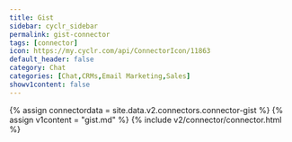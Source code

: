 ```yaml
---
title: Gist
sidebar: cyclr_sidebar
permalink: gist-connector
tags: [connector]
icon: https://my.cyclr.com/api/ConnectorIcon/11863
default_header: false
category: Chat
categories: [Chat,CRMs,Email Marketing,Sales]
showv1content: false
---
```

{% assign connectordata = site.data.v2.connectors.connector-gist %}
{% assign v1content = "gist.md" %}
{% include v2/connector/connector.html %}	